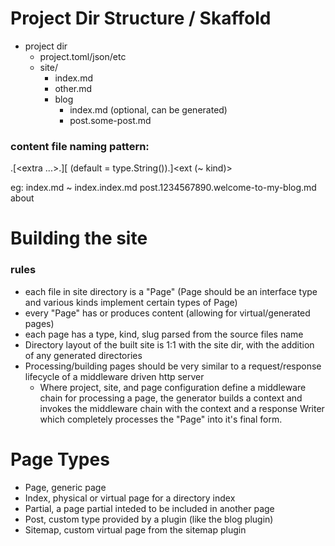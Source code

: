# Project Dir Structure / Skaffold

- project dir
    - project.toml/json/etc
    - site/
        - index.md
        - other.md
        - blog
            - index.md (optional, can be generated)
            - post.some-post.md

### content file naming pattern:
<type>.[<extra ...>.][<slug> (default = type.String()).]<ext (~ kind)>

eg: index.md ~ index.index.md
    post.1234567890.welcome-to-my-blog.md
    about

# Building the site

### rules
- each file in site directory is a "Page" (Page should be an interface type and various kinds implement certain types of Page)
- every "Page" has or produces content (allowing for virtual/generated pages)
- each page has a type, kind, slug parsed from the source files name
- Directory layout of the built site is 1:1 with the site dir, with the addition of any generated directories
- Processing/building pages should be very similar to a request/response lifecycle of a middleware driven http server
    - Where project, site, and page configuration define a middleware chain for processing a page, the generator builds a context and invokes the middleware chain with the context and a response Writer which completely processes the "Page" into it's final form.

# Page Types
- Page, generic page
- Index, physical or virtual page for a directory index
- Partial, a page partial inteded to be included in another page
- Post, custom type provided by a plugin (like the blog plugin)
- Sitemap, custom virtual page from the sitemap plugin

